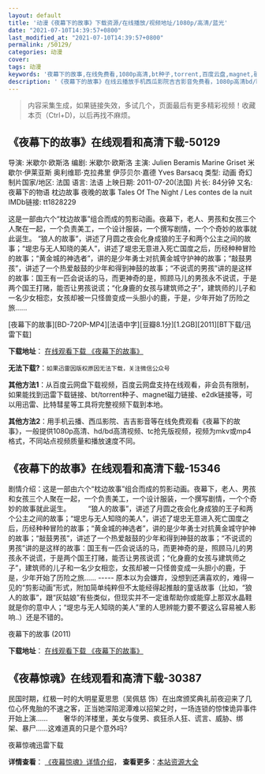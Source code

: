 ```yaml
---
layout: default
title: '动漫《夜幕下的故事》下载资源/在线播放/视频地址/1080p/高清/蓝光'
date: "2021-07-10T14:39:57+0800"
last_modified_at: "2021-07-10T14:39:57+0800"
permalink: /50129/
categories: 动漫
cover:
tags: 动漫
keywords: '夜幕下的故事,在线免费看,1080p高清,bt种子,torrent,百度云盘,magnet,磁力链,迅雷下载资源'
description: '《夜幕下的故事》在线云播放手机西瓜影院吉吉影音免费看，1080p高清bd/hd未删减完整版和tc抢先枪版，mkv/mp4格式，附带bt/torrent种子、magnet/磁力链、百度云盘、网盘资源迅雷下载链接'
---
```


>内容采集生成，如果链接失效，多试几个，页面最后有更多精彩视频！收藏本页（Ctrl+D)，以后再找不麻烦。


## 《夜幕下的故事》在线观看和高清下载-50129

导演: 米歇尔·欧斯洛 编剧: 米歇尔·欧斯洛 主演: Julien Beramis Marine Griset 米歇尔·伊莱亚斯 奥利维耶·克拉弗里 伊莎贝尔·嘉德 Yves Barsacq 类型: 动画 奇幻 制片国家/地区: 法国 语言: 法语 上映日期: 2011-07-20(法国) 片长: 84分钟 又名: 夜幕下的物语 枕边故事 夜晚的故事 Tales Of The Night / Les contes de la nuit IMDb链接: tt1828229

这是一部由六个“枕边故事”组合而成的剪影动画。夜幕下，老人、男孩和女孩三个人聚在一起，一个负责美工，一个设计服装，一个撰写剧情，一个个奇妙的故事就此诞生。 “狼人的故事”，讲述了月圆之夜会化身成狼的王子和两个公主之间的故事；“堤忠与无人知晓的美人”，讲述了堤忠无意进入死亡国度之后，历经种种冒险的故事；“黄金城的神选者”，讲的是少年勇士对抗黄金城守护神的故事；“敲鼓男孩”，讲述了一个热爱敲鼓的少年和得到神鼓的故事；“不说谎的男孩”讲的是这样的故事：国王有一匹会说话的马，而更神奇的是，照顾马儿的男孩永不说谎，于是两个国王打赌，能否让男孩说谎；“化身鹿的女孩与建筑师之子”，建筑师的儿子和一名少女相恋，女孩却被一只怪兽变成一头胆小的鹿，于是，少年开始了历险之旅……


[夜幕下的故事][BD-720P-MP4][法语中字][豆瓣8.1分][1.2GB][2011][BT下载/迅雷下载]

**下载地址**： [在线观看下载 《夜幕下的故事》](https://www.btdx8.com/torrent/tales_of_the_night_2011.html) 


**无法下载?**：`如果迅雷因版权原因无法下载，关注微信公众号 `

**其他方法1**：从百度云网盘下载视频，百度云网盘支持在线观看，非会员有限制，如果能找到迅雷下载链接、bt/torrent种子、magnet磁力链接、e2dk链接等，可以用迅雷、比特彗星等工具将完整视频下载到本地。

**其他方法2**：用手机云播、西瓜影院、吉吉影音等在线免费观看《夜幕下的故事》，一般提供1080p高清、hd/bd高清视频、tc抢先版视频，视频为mkv或mp4格式，不同站点视频质量和播放速度不同。


## 《夜幕下的故事》在线观看和高清下载-15346

剧情介绍：这是一部由六个“枕边故事”组合而成的剪影动画。夜幕下，老人、男孩和女孩三个人聚在一起，一个负责美工，一个设计服装，一个撰写剧情，一个个奇妙的故事就此诞生。  　　“狼人的故事”，讲述了月圆之夜会化身成狼的王子和两个公主之间的故事；“堤忠与无人知晓的美人”，讲述了堤忠无意进入死亡国度之后，历经种种冒险的故事；“黄金城的神选者”，讲的是少年勇士对抗黄金城守护神的故事；“敲鼓男孩”，讲述了一个热爱敲鼓的少年和得到神鼓的故事；“不说谎的男孩”讲的是这样的故事：国王有一匹会说话的马，而更神奇的是，照顾马儿的男孩永不说谎，于是两个国王打赌，能否让男孩说谎；“化身鹿的女孩与建筑师之子”，建筑师的儿子和一名少女相恋，女孩却被一只怪兽变成一头胆小的鹿，于是，少年开始了历险之旅…… ----- 原本以为会嫌弃，没想到还满喜欢的，难得一见的“剪影动画”形式，附加简单纯粹但不太能经得起推敲的童话故事（比如，“狼人的故事”，跟“灰姑娘”有些类似，但现实并不一定谁帮助你或能穿上那双水晶鞋就是你的意中人；“堤忠与无人知晓的美人”里的人思辨能力要不要这么容易被人影响..）还是不错的。


夜幕下的故事 (2011)

**下载地址**： [在线观看下载 《夜幕下的故事》](https://www.btbtdy.me/btdy/dy4661.html) 


## 《夜幕惊魂》在线观看和高清下载-30387

民国时期，红极一时的大明星夏思思（吴佩慈 饰）在出席颁奖典礼前夜迎来了几位心怀鬼胎的不速之客，正当她深陷泥潭难以招架之时，一场连锁的惊悚诡异事件开始上演&hellip;… 　　奢华的洋楼里，美女与俊男、疯狂杀人狂、谎言、威胁、绑架、暴尸&hellip;…这难道真的只是个意外吗?


夜幕惊魂迅雷下载

**详情查看**： [《夜幕惊魂》详情介绍](/movie/30387/)， **查看更多**：[本站资源大全](/movie/t/all/)

